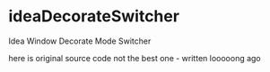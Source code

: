 # ideaDecorateSwitcher
Idea Window Decorate Mode Switcher

here is original source code
not the best one - written looooong ago
